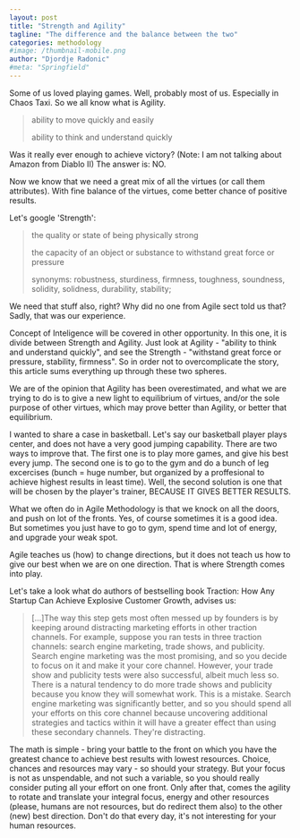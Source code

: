 ```yaml
---
layout: post
title: "Strength and Agility"
tagline: "The difference and the balance between the two"
categories: methodology
#image: /thumbnail-mobile.png
author: "Djordje Radonic"
#meta: "Springfield"
---
```


Some of us loved playing games. Well, probably most of us. Especially in Chaos Taxi. So we all know what is Agility.

>ability to move quickly and easily
>
>ability to think and understand quickly

Was it really ever enough to achieve victory? (Note: I am not talking about Amazon from Diablo II)
The answer is: NO.

Now we know that we need a great mix of all the virtues (or call them attributes). With fine balance of the virtues, come better chance of positive results.

Let's google 'Strength':

>the quality or state of being physically strong
>
>the capacity of an object or substance to withstand great force or pressure
>
>synonyms:	robustness, sturdiness, firmness, toughness, soundness, solidity, solidness, durability, stability;

We need that stuff also, right? Why did no one from Agile sect told us that? Sadly, that was our experience.

Concept of Inteligence will be covered in other opportunity. In this one, it is divide between Strength and Agility. Just look at Agility - "ability to think and understand quickly", and see the Strength - "withstand great force or pressure, stability, firmness". So in order not to overcomplicate the story, this article sums everything up through these two spheres.

We are of the opinion that Agility has been overestimated, and what we are trying to do is to give a new light to equilibrium of virtues, and/or the sole purpose of other virtues, which may prove better than Agility, or better that equilibrium.

I wanted to share a case in basketball. Let's say our basketball player plays center, and does not have a very good jumping capability. There are two ways to improve that. The first one is to play more games, and give his best every jump. The second one is to go to the gym and do a bunch of leg excercises (bunch = huge number, but organized by a proffesional to achieve highest results in least time). Well, the second solution is one that will be chosen by the player's trainer, BECAUSE IT GIVES BETTER RESULTS.

What we often do in Agile Methodology is that we knock on all the doors, and push on lot of the fronts. Yes, of course sometimes it is a good idea. But sometimes you just have to go to gym, spend time and lot of energy, and upgrade your weak spot.

Agile teaches us (how) to change directions, but it does not teach us how to give our best when we are on one direction. That is where Strength comes into play.

Let's take a look what do authors of bestselling book Traction: How Any Startup Can Achieve Explosive Customer Growth, advises us:

>[...]The way this step gets most often messed up by founders is by keeping around distracting marketing efforts in other traction channels. For example, suppose you ran tests in three traction channels: search engine marketing, trade shows, and publicity. Search engine marketing was the most promising, and so you decide to focus on it and make it your core channel. However, your trade show and publicity tests were also successful, albeit much less so. There is a natural tendency to do more trade shows and publicity because you know they will somewhat work. This is a mistake. Search engine marketing was significantly better, and so you should spend all your efforts on this core channel because uncovering additional strategies and tactics within it will have a greater effect than using these secondary channels. They're distracting.

The math is simple - bring your battle to the front on which you have the greatest chance to achieve best results with lowest resources. Choice, chances and resources may vary - so should your strategy. But your focus is not as unspendable, and not such a variable, so you should really consider puting all your effort on one front. Only after that, comes the agility to rotate and translate your integral focus, energy and other resources (please, humans are not resources, but do redirect them also) to the other (new) best direction. Don't do that every day, it's not interesting for your human resources.
